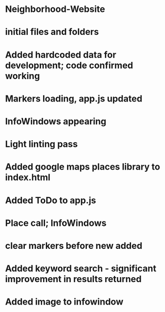# Neighborhood-Website
# initial files and folders
# Added hardcoded data for development; code confirmed working
# Markers loading, app.js updated
# InfoWindows appearing
# Light linting pass
# Added google maps places library to index.html
# Added ToDo to app.js
# Place call; InfoWindows
# clear markers before new added
# Added keyword search - significant improvement in results returned
# Added image to infowindow
